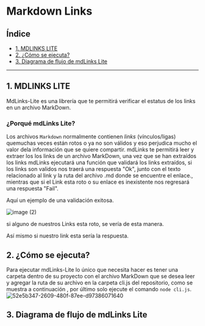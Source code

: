 # Markdown Links

## Índice

* [1. MDLINKS LITE](#1-MDLINKS-LITE)
* [2.  ¿Cómo se ejecuta?](#2-¿Cómo-se-ejecuta?)
* [3. Diagrama de flujo de mdLinks Lite](#3-Diagrama-de-flujo-de-mdLinks-Lite)


***

## 1. MDLINKS LITE
MdLinks-Lite es una librería que te permitirá verificar el estatus de los links en un archivo MarkDown.

### ¿Porqué mdLinks Lite?
Los archivos `Markdown` normalmente contienen _links_ (vínculos/ligas) quemuchas veces están rotos o ya no son válidos y eso perjudica mucho el valor dela información que se quiere compartir.
mdLinks te permitirá leer y extraer los los links de un archivo MarkDown, una vez que se han extraídos los links mdLinks ejecutará una función que validará los links extraídos, si los links son validos nos traerá una respuesta "Ok", junto con el texto relacionado al link y la ruta del archivo .md donde se encuentre el enlace., mientras que si el Link esta roto o su enlace es inexistente nos regresará una respuesta "Fail".

Aquí un ejemplo de una validación exitosa.

![image (2)](https://github.com/MarianaMagallanestb/DEV005-md-links-lite/assets/124655049/8c821eae-814f-43b8-a629-dcd94e07df63)

si alguno de nuestros Links esta roto, se vería de esta manera. 


Así mismo si nuestro link esta sería la respuesta.





## 2. ¿Cómo se ejecuta?
Para ejecutar mdLinks-Lite lo único que necesita hacer es tener una carpeta dentro de su proyecto con el archivo MarkDown que se desea leer y agregar la ruta de su archivo en la carpeta cli.js del repositorio, como se muestra a continuación , por último solo ejecute el comando `node cli.js`.
![52e5b347-2609-480f-87ee-d97386071640](https://github.com/MarianaMagallanestb/DEV005-md-links-lite/assets/124655049/ff6b4044-b56d-4aa4-8e29-90c66a809d85)


## 3. Diagrama de flujo de mdLinks Lite


